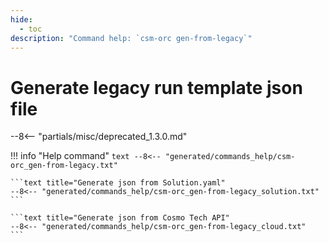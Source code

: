 ```yaml
---
hide:
  - toc
description: "Command help: `csm-orc gen-from-legacy`"
---
```

# Generate legacy run template json file

--8<-- "partials/misc/deprecated_1.3.0.md"

!!! info "Help command"
    ```text
    --8<-- "generated/commands_help/csm-orc_gen-from-legacy.txt"
    ```

    ```text title="Generate json from Solution.yaml"
    --8<-- "generated/commands_help/csm-orc_gen-from-legacy_solution.txt"
    ```

    ```text title="Generate json from Cosmo Tech API"
    --8<-- "generated/commands_help/csm-orc_gen-from-legacy_cloud.txt"
    ```

